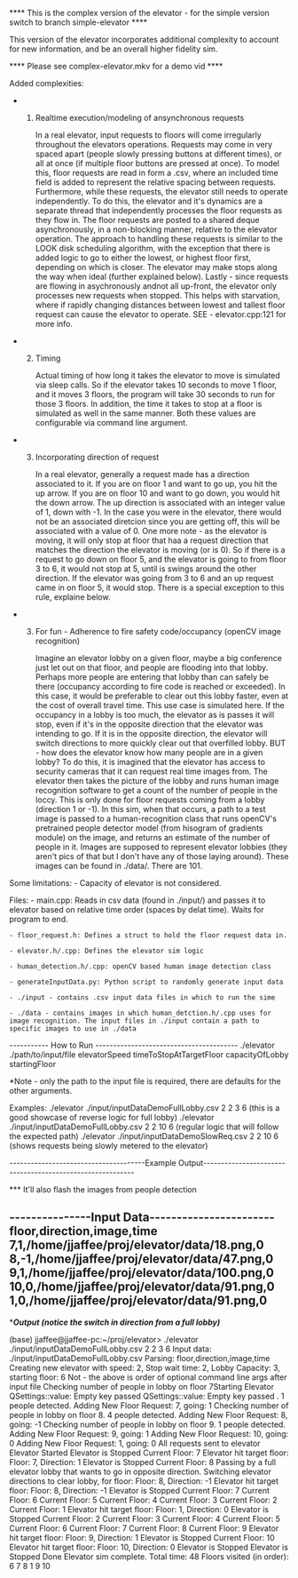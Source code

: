 **** This is the complex version of the elevator - for the simple version switch to branch simple-elevator ****

This version of the elevator incorporates additional complexity to account for new information, and be an overall higher fidelity sim. 

**** Please see complex-elevator.mkv for a demo vid ****

Added complexities:

-    1. Realtime execution/modeling of ansynchronous requests

        In a real elevator, input requests to floors will come irregularly throughout the elevators operations.
    Requests may come in very spaced apart (people slowly pressing buttons at different times), or all at once (if multiple floor buttons are pressed at once).
    To model this, floor requests are read in form a .csv, where an included time field is added to represent the relative spacing between requests.
    Furthermore, while these requests, the elevator still needs to operate independently. To do this, the elevator and it's dynamics are a separate thread
    that independently processes the floor requests as they flow in. The floor requests are posted to a shared deque asynchronously, in a non-blocking manner, 
    relative to the elevator operation. The approach to handling these requests is similar to the LOOK disk scheduling algorithm, with the exception that
    there is added logic to go to either the lowest, or highest floor first, depending on which is closer. The elevator may make stops along the way when ideal (further explained below). Lastly - since requests are flowing in asychronously andnot all up-front,  the elevator only processes new requests when
    stopped. This helps with starvation, where if rapidly changing distances between lowest and tallest floor request can cause the elevator to operate. 
    SEE - elevator.cpp:121 for more info.

-   2. Timing

        Actual timing of how long it takes the elevator to move is simulated via sleep calls. So if the elevator takes 10 seconds to move 1 floor, and it
    moves 3 floors, the program will take 30 seconds to run for those 3 floors. In addition, the time it takes to stop at a floor is simulated as well in
    the same manner. Both these values are configurable via command line argument.
        

-   3. Incorporating direction of request

        In a real elevator, generally a request made has a direction associated to it. If you are on floor 1 and want to go up, you hit the up arrow.
    If you are on floor 10 and want to go down, you would hit the down arrow. The up direction is associated with an integer value of 1, down with -1.
    In the case you were in the elevator, there would not be an associated diretcion since you are getting off, this will be associated with a value of 0.
    One more note - as the elevator is moving, it will only stop at floor that haa a request direction that matches the direction the elevator is moving (or is 0). So if there is a request to go down on floor 5, and the elevator is going to from floor 3 to 6, it would not stop at 5, until is swings around 
    the other direction. If the elevator was going from 3 to 6 and an up request came in on floor 5, it would stop. There is a special exception to this rule,
    explaine below.

-   3. For fun - Adherence to fire safety code/occupancy (openCV image recognition)

        Imagine an elevator lobby on a given floor, maybe a big conference just let out on that floor, and people are flooding into that lobby. Perhaps
    more people are entering that lobby than can safely be there (occupancy according to fire code is reached or exceeded). In this case, it would be 
    preferable to clear out this lobby faster, even at the cost of overall travel time. This use case is simulated here. If the occupancy in a lobby is
    too much, the elevator as is passes it will stop, even if it's in the opposite direction that the elevator was intending to go. If it is in the opposite direction, the elevator will switch directions to more quickly clear out that overfilled lobby. BUT - how does the elevator know how many people are in a given lobby? To do this, it is imagined that the elevator has access to security cameras that it can request real time images from. The elevator then takes the picture of the lobby and runs human image recognition software to get a count of the number of people in the loccy. This is only done for floor requests coming from a lobby (direction 1 or -1). In this sim, when that occurs, a path to a test image is passed to a human-recognition class that runs openCV's pretrained people detector model (from hisogram of gradients module) on the image, and returns an estimate of the number of people in it. Images are supposed to represent elevator lobbies (they aren't pics of that but I don't have any of those laying around). These images can be found in ./data/. There are 101.

Some limitations:
    - Capacity of elevator is not considered.


Files:
    - main.cpp: Reads in csv data (found in ./input/) and passes it to elevator based on relative time order (spaces by delat time).
                    Waits for program to end.

    - floor_request.h: Defines a struct to hold the floor request data in.

    - elevator.h/.cpp: Defines the elevator sim logic

    - human_detection.h/.cpp: openCV based human image detection class

    - generateInputData.py: Python script to randomly generate input data

    - ./input - contains .csv input data files in which to run the sime

    - ./data - contains images in which human_detction.h/.cpp uses for image recognition. The input files in ./input contain a path to specific images to use in ./data


----------- How to Run ----------------------------------------
./elevator ./path/to/input/file elevatorSpeed timeToStopAtTargetFloor capacityOfLobby startingFloor

*Note - only the path to the input file is required, there are defaults for the other arguments.

Examples:
./elevator ./input/inputDataDemoFullLobby.csv 2 2 3 6 (this is a good showcase of reverse logic for full lobby)
./elevator ./input/inputDataDemoFullLobby.csv 2 2 10 6  (regular logic that will follow the expected path)
./elevator ./input/inputDataDemoSlowReq.csv 2 2 10 6 (shows requests being slowly metered to the elevator)

--------------------------------------Example Output---------------------------------------------------------- 

*** It'll also flash the images from people detection

---------------Input Data-----------------------
floor,direction,image,time
7,1,/home/jjaffee/proj/elevator/data/18.png,0
8,-1,/home/jjaffee/proj/elevator/data/47.png,0
9,1,/home/jjaffee/proj/elevator/data/100.png,0
10,0,/home/jjaffee/proj/elevator/data/91.png,0
1,0,/home/jjaffee/proj/elevator/data/91.png,0
--------------------------------------------------

****Output (notice the switch in direction from a full lobby)***

(base) jjaffee@jjaffee-pc:~/proj/elevator> ./elevator ./input/inputDataDemoFullLobby.csv 2 2 3 6
Input data: ./input/inputDataDemoFullLobby.csv
Parsing: floor,direction,image,time
Creating new elevator with speed: 2, Stop wait time: 2, Lobby Capacity: 3, starting floor: 6
Not - the above is order of optional command line args after input file
Checking number of people in lobby on floor 7Starting Elevator
QSettings::value: Empty key passed
QSettings::value: Empty key passed
. 1 people detected.
Adding New Floor Request: 7, going: 1
Checking number of people in lobby on floor 8. 4 people detected.
Adding New Floor Request: 8, going: -1
Checking number of people in lobby on floor 9. 1 people detected.
Adding New Floor Request: 9, going: 1
Adding New Floor Request: 10, going: 0
Adding New Floor Request: 1, going: 0
All requests sent to elevator
Elevator Started
Elevator is Stopped
Current Floor: 7
Elevator hit target floor: Floor: 7, Direction: 1
Elevator is Stopped
Current Floor: 8
Passing by a full elevator lobby that wants to go in opposite direction. Switching elevator directions to clear lobby, for floor: Floor: 8, Direction: -1
Elevator hit target floor: Floor: 8, Direction: -1
Elevator is Stopped
Current Floor: 7
Current Floor: 6
Current Floor: 5
Current Floor: 4
Current Floor: 3
Current Floor: 2
Current Floor: 1
Elevator hit target floor: Floor: 1, Direction: 0
Elevator is Stopped
Current Floor: 2
Current Floor: 3
Current Floor: 4
Current Floor: 5
Current Floor: 6
Current Floor: 7
Current Floor: 8
Current Floor: 9
Elevator hit target floor: Floor: 9, Direction: 1
Elevator is Stopped
Current Floor: 10
Elevator hit target floor: Floor: 10, Direction: 0
Elevator is Stopped
Elevator is Stopped
Done
Elevator sim complete. Total time: 48
Floors visited (in order): 
6
7
8
1
9
10